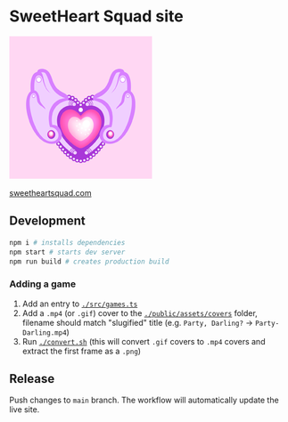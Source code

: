 # SweetHeart Squad site

![icon](./public/assets/images/SweetHeart%20Squad%20-%20icon.png)

[sweetheartsquad.com](https://sweetheartsquad.com)

## Development

```sh
npm i # installs dependencies
npm start # starts dev server
npm run build # creates production build
```

### Adding a game

1. Add an entry to [`./src/games.ts`](./src/games.ts)
2. Add a `.mp4` (or `.gif`) cover to the [`./public/assets/covers`](./public/assets/covers) folder, filename should match "slugified" title (e.g. `Party, Darling?` -> `Party-Darling.mp4`)
3. Run [`./convert.sh`](./convert.sh) (this will convert `.gif` covers to `.mp4` covers and extract the first frame as a `.png`)

## Release

Push changes to `main` branch. The workflow will automatically update the live site.
